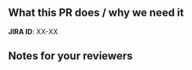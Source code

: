 <!--
  !!!! README !!!! Please fill this out.

  Please follow the PR naming conventions:
  https://outreach-io.atlassian.net/wiki/spaces/EN/pages/1902444645/Conventional+Commits
-->

<!-- A short description of what your PR does and what it solves. -->

## What this PR does / why we need it

<!--- Block(jiraPrefix) --->

**JIRA ID**: XX-XX

<!--- EndBlock(jiraPrefix) --->

<!-- Notes that may be helpful for anyone reviewing this PR -->

## Notes for your reviewers

<!--- Block(custom) -->

<!--- EndBlock(custom) -->
